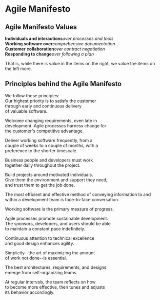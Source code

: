 # Agile Manifesto

## Agile Manifesto Values

**Individuals and interactions**_over processes and tools_   
**Working software over**_comprehensive documentation_  
**Customer collaboration**_over contract negotiation_  
**Responding to change**_over following a plan_  

That is, while there is value in the items on
the right, we value the items on the left more.


## Principles behind the Agile Manifesto




We follow these principles:  
Our highest priority is to satisfy the customer  
through early and continuous delivery  
of valuable software.  

Welcome changing requirements, even late in  
development. Agile processes harness change for  
the customer's competitive advantage.  

Deliver working software frequently, from a  
couple of weeks to a couple of months, with a  
preference to the shorter timescale.  

Business people and developers must work  
together daily throughout the project.  

Build projects around motivated individuals.  
Give them the environment and support they need,  
and trust them to get the job done.  

The most efficient and effective method of
conveying information to and within a development
team is face-to-face conversation.  

Working software is the primary measure of progress.  

Agile processes promote sustainable development.  
The sponsors, developers, and users should be able  
to maintain a constant pace indefinitely.  

Continuous attention to technical excellence  
and good design enhances agility.  

Simplicity--the art of maximizing the amount  
of work not done--is essential.  

The best architectures, requirements, and designs  
emerge from self-organizing teams.  

At regular intervals, the team reflects on how  
to become more effective, then tunes and adjusts  
its behavior accordingly.  



